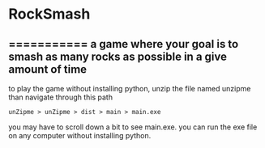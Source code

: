 # RockSmash
===========
a game where your goal is to smash as many rocks as possible in a give amount of time
----------------------------
to play the game without installing python, unzip the file named unzipme than navigate through this path

`unZipme > unZipme > dist > main > main.exe`

you may have to scroll down a bit to see main.exe.
you can run the exe file on any computer without installing python.
